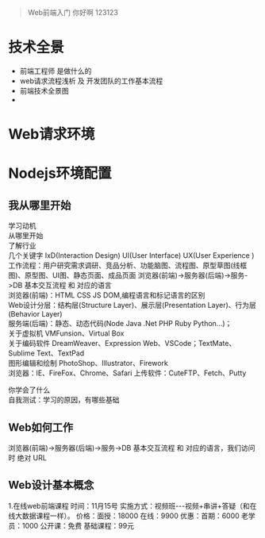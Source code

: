 > Web前端入门
你好啊
123123




























# 技术全景
- 前端工程师 是做什么的
- web请求流程浅析 及 开发团队的工作基本流程
- 前端技术全景图
- 
# Web请求环境

# Nodejs环境配置

## 我从哪里开始

学习动机  
从哪里开始  
了解行业  
几个关键字
 IxD(Interaction Design) UI(User Interface) UX(User Experience )  
 工作流程：用户研究需求调研、竞品分析、功能脑图、流程图、原型草图(线框图)、原型图、UI图、静态页面、成品页面
 浏览器(前端)->服务器(后端)->服务->DB 基本交互流程 和 对应的语言  
 浏览器(前端)：HTML CSS JS DOM,编程语言和标记语言的区别  
  Web设计分层：结构层(Structure Layer)、展示层(Presentation Layer)、行为层(Behavior Layer)  
  服务端(后端)：静态、动态代码(Node Java .Net PHP Ruby Python...)；  
关于虚拟机 VMFunsion、Virtual Box  
关于编码软件 DreamWeaver、Expression Web、VSCode；TextMate、Sublime Text、TextPad  
图形编辑和绘制 PhotoShop、Illustrator、Firework  
浏览器：IE、FireFox、Chrome、Safari
上传软件：CuteFTP、Fetch、Putty

你学会了什么  
自我测试：学习的原因，有哪些基础


## Web如何工作

 浏览器(前端)->服务器(后端)->服务->DB 基本交互流程 和 对应的语言，我们访问时 绝对
 URL

## Web设计基本概念

1.在线web前端课程
时间：11月15号
实施方式：视频班---视频+串讲+答疑（和在线大数据课程一样）。
价格：面授：18000 在线：9900
优惠：首期：6000 老学员：1000 公开课：免费 基础课程：99元



